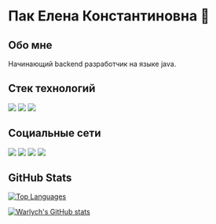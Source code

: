 # Пак Елена Константиновна :dizzy:
## Обо мне
Начинающий backend разработчик на языке java.

## Стек технологий
<p>
  <img src="https://img.shields.io/badge/Spring%20Boot-6DB33F.svg?style=for-the-badge&logo=Spring-Boot&logoColor=white"/>
  <img src="https://img.shields.io/badge/PostgreSQL-4169E1.svg?style=for-the-badge&logo=PostgreSQL&logoColor=white"/>
  <img src="https://img.shields.io/badge/Postman-FF6C37.svg?style=for-the-badge&logo=Postman&logoColor=white"/>
</p>

## Социальные сети
<p>
  <a href="https://t.me/ms_lena58"><img src="https://img.shields.io/badge/Telegram-26A5E4.svg?style=for-the-badge&logo=Telegram&logoColor=white"></a>
  <a href="https://discordapp.com/users/910124344401874954/"><img src="https://img.shields.io/badge/Discord-%235865F2.svg?style=for-the-badge&logo=discord&logoColor=white"></a>
  <a href="https://github.com/mslena"><img src="https://img.shields.io/badge/github-%23121011.svg?style=for-the-badge&logo=github&logoColor=white"></a>
  <a href="https://vk.com/ms.lena58"><img src="https://img.shields.io/badge/VK-0077FF.svg?style=for-the-badge&logo=VK&logoColor=white"/></a>
</p>

## GitHub Stats
<a href="https://github.com/mslena" align="left"><img src="https://github-readme-stats.vercel.app/api/top-langs/?username=mslena&langs_count=10&title_color=0891b2&text_color=ffffff&icon_color=0891b2&bg_color=1c1917&hide_border=true&locale=en&custom_title=Top%20%Languages" alt="Top Languages" /></a>

<a href="http://www.github.com/mslena"><img src="https://github-readme-stats.vercel.app/api?username=mslenah&show_icons=true&hide=&count_private=true&title_color=0891b2&text_color=ffffff&icon_color=0891b2&bg_color=1c1917&hide_border=true&show_icons=true" alt="Warlych's GitHub stats" /></a>
